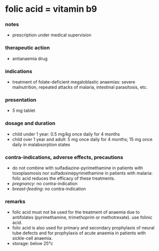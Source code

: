# folic acid = vitamin b9

### notes
+ prescription under medical supervision

### therapeutic action
+ antianaemia drug

### indications
+ treatment of folate-deficient megaloblastic anaemias: severe malnutrition, repeated attacks of malaria, intestinal parasitosis, etc.

### presentation
+ 5 mg tablet

### dosage and duration
+ child under 1 year: 0.5 mg/kg once daily for 4 months
+ child over 1 year and adult: 5 mg once daily for 4 months; 15 mg once daily in malabsorption states

### contra-indications, adverse effects, precautions
+ do not combine with sulfadiazine-pyrimethamine in patients with toxoplasmosis nor sulfadoxinepyrimethamine in patients with malaria: folic acid reduces the efficacy of these treatments.
+ *pregnancy*: no contra-indication
+ *breast-feeding*: no contra-indication

### remarks
+ folic acid must not be used for the treatment of anaemia due to antifolates (pyrimethamine, trimethoprim or methotrexate). use folinic acid.
+ folic acid is also used for primary and secondary prophylaxis of neural tube defects and for prophylaxis of acute anaemia in patients with sickle-cell anaemia.
+ storage: below 25°c